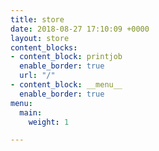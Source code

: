 ```yaml
---
title: store
date: 2018-08-27 17:10:09 +0000
layout: store
content_blocks:
- content_block: printjob
  enable_border: true
  url: "/"
- content_block: __menu__
  enable_border: true
menu:
  main:
    weight: 1

---
```

